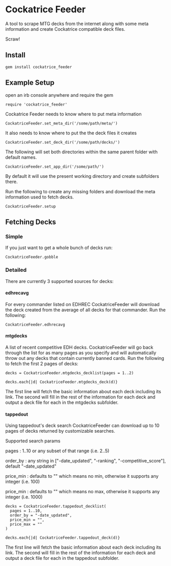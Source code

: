 # Cockatrice Feeder
A tool to scrape MTG decks from the internet along with some meta information and create Cockatrice compatible deck files.

Scraw!

## Install
`gem install cockatrice_feeder`

## Example Setup
open an irb console anywhere and require the gem

`require 'cockatrice_feeder'`

Cockatrice Feeder needs to know where to put meta information

`CockatriceFeeder.set_meta_dir('/some/path/meta/')`

It also needs to know where to put the the deck files it creates

`CockatriceFeeder.set_deck_dir('/some/path/decks/')`

The following will set both directories within the same parent folder with default names.

`CockatriceFeeder.set_app_dir('/some/path/')`

By default it will use the present working directory and create subfolders there.

Run the following to create any missing folders and download the meta information used to fetch decks.

`CockatriceFeeder.setup`

## Fetching Decks
### Simple
If you just want to get a whole bunch of decks run:

`CockatriceFeeder.gobble`

### Detailed
There are currently 3 supported sources for decks:

#### edhrecavg
For every commander listed on EDHREC CockatriceFeeder will download the deck created from the average of all decks for that commander. Run the following:

`CockatriceFeeder.edhrecavg`

#### mtgdecks
A list of recent competitive EDH decks. CockatriceFeeder will go back through the list for as many pages as you specify and will automatically throw out any decks that contain currently banned cards. Run the following to fetch the first 2 pages of decks:

```
decks = CockatriceFeeder.mtgdecks_decklist(pages = 1..2)

decks.each{|d| CockatriceFeeder.mtgdecks_deck(d)}
```

The first line will fetch the basic information about each deck including its link. The second will fill in the rest of the information for each deck and output a deck file for each in the mtgdecks subfolder.

#### tappedout
Using tappedout's deck search CockatriceFeeder can download up to 10 pages of decks returned by customizable searches.

Supported search params

pages
: 1..10 or any subset of that range (i.e. 2..5)

order_by
: any string in ["-date_updated", "-ranking", "-competitive_score"], default "-date_updated"

price_min
: defaults to "" which means no min, otherwise it supports any integer (i.e. 100)

price_min
: defaults to "" which means no max, otherwise it supports any integer (i.e. 1000)

```
decks = CockatriceFeeder.tappedout_decklist(
  pages = 1..10,
  order_by = "-date_updated",
  price_min = "",
  price_max = ""
)

decks.each{|d| CockatriceFeeder.tappedout_deck(d)}
```

The first line will fetch the basic information about each deck including its link. The second will fill in the rest of the information for each deck and output a deck file for each in the tappedout subfolder.
